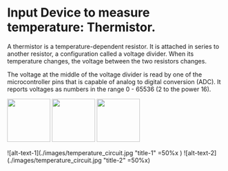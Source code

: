 # Input Device to measure temperature:  Thermistor.

A thermistor is a temperature-dependent resistor.  It is attached in series to another resistor, a configuration called a voltage divider.  When its temperature changes, the voltage between the two resistors changes.

The voltage at the middle of the voltage divider is read by one of the microcontroller pins that is capable of analog to digital conversion (ADC).  It reports voltages as numbers in the range 0 - 65536 (2 to the power 16).


<p float="left">
  <img src="./images/temperature_circuit.jpg" width="100" />
  <img src="./images/temperature_circuit.jpg" width="100" /> 
  <img src="./images/temperature_circuit.jpg" width="100" />
</p>


![alt-text-1](./images/temperature_circuit.jpg "title-1" =50%x ) ![alt-text-2](./images/temperature_circuit.jpg "title-2" =50%x)

 




